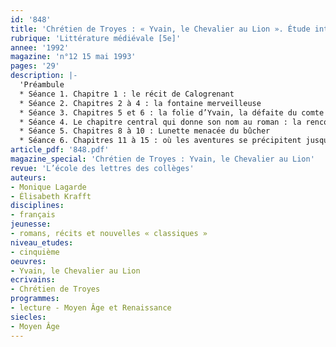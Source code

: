 ```yaml
---
id: '848'
title: 'Chrétien de Troyes : « Yvain, le Chevalier au Lion ». Étude intégrale, séquence'
rubrique: 'Littérature médiévale [5e]'
annee: '1992'
magazine: 'n°12 15 mai 1993'
pages: '29'
description: |-
  'Préambule
  * Séance 1. Chapitre 1 : le récit de Calogrenant
  * Séance 2. Chapitres 2 à 4 : la fontaine merveilleuse
  * Séance 3. Chapitres 5 et 6 : la folie d’Yvain, la défaite du comte Alier
  * Séance 4. Le chapitre central qui donne son nom au roman : la rencontre avec le lion
  * Séance 5. Chapitres 8 à 10 : Lunette menacée du bûcher
  * Séance 6. Chapitres 11 à 15 : où les aventures se précipitent jusqu’à un retour au calme'
article_pdf: '848.pdf'
magazine_special: 'Chrétien de Troyes : Yvain, le Chevalier au Lion'
revue: 'L’école des lettres des collèges'
auteurs:
- Monique Lagarde
- Élisabeth Krafft
disciplines:
- français
jeunesse:
- romans, récits et nouvelles « classiques »
niveau_etudes:
- cinquième
oeuvres:
- Yvain, le Chevalier au Lion
ecrivains:
- Chrétien de Troyes
programmes:
- lecture - Moyen Âge et Renaissance
siecles:
- Moyen Âge
---
```

